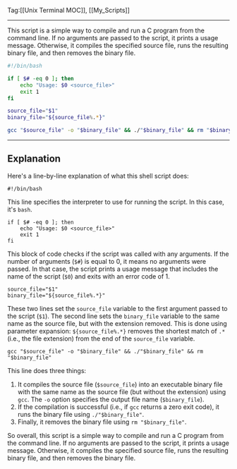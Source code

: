 Tag:[[Unix Terminal MOC]], [[My_Scripts]]

---

This script is a simple way to compile and run a C program from the command line. If no arguments are passed to the script, it prints a usage message. Otherwise, it compiles the specified source file, runs the resulting binary file, and then removes the binary file.

```bash
#!/bin/bash

if [ $# -eq 0 ]; then
	echo "Usage: $0 <source_file>"
	exit 1
fi

source_file="$1"
binary_file="${source_file%.*}"

gcc "$source_file" -o "$binary_file" && ./"$binary_file" && rm "$binary_file"
```

---
## Explanation
Here's a line-by-line explanation of what this shell script does:

```
#!/bin/bash
```
This line specifies the interpreter to use for running the script. In this case, it's `bash`.

```
if [ $# -eq 0 ]; then
	echo "Usage: $0 <source_file>"
	exit 1
fi
```
This block of code checks if the script was called with any arguments. If the number of arguments (`$#`) is equal to 0, it means no arguments were passed. In that case, the script prints a usage message that includes the name of the script (`$0`) and exits with an error code of 1.

```
source_file="$1"
binary_file="${source_file%.*}"
```
These two lines set the `source_file` variable to the first argument passed to the script (`$1`). The second line sets the `binary_file` variable to the same name as the source file, but with the extension removed. This is done using parameter expansion: `${source_file%.*}` removes the shortest match of `.*` (i.e., the file extension) from the end of the `source_file` variable.

```
gcc "$source_file" -o "$binary_file" && ./"$binary_file" && rm "$binary_file"
```
This line does three things:

1. It compiles the source file (`$source_file`) into an executable binary file with the same name as the source file (but without the extension) using `gcc`. The `-o` option specifies the output file name (`$binary_file`).
2. If the compilation is successful (i.e., if `gcc` returns a zero exit code), it runs the binary file using `./"$binary_file"`.
3. Finally, it removes the binary file using `rm "$binary_file"`.

So overall, this script is a simple way to compile and run a C program from the command line. If no arguments are passed to the script, it prints a usage message. Otherwise, it compiles the specified source file, runs the resulting binary file, and then removes the binary file.